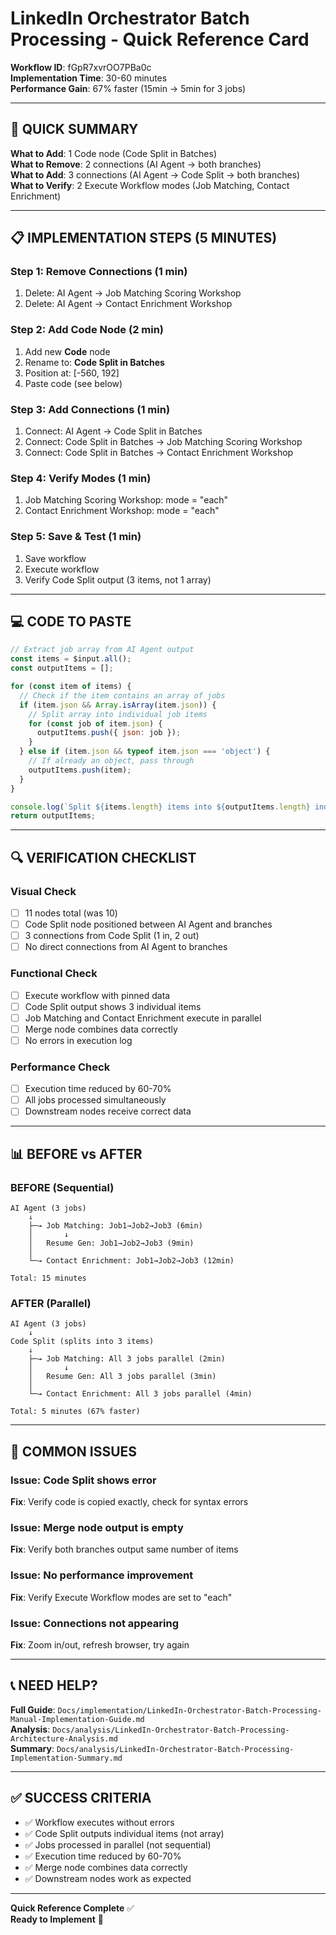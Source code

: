 # LinkedIn Orchestrator Batch Processing - Quick Reference Card

**Workflow ID**: fGpR7xvrOO7PBa0c  
**Implementation Time**: 30-60 minutes  
**Performance Gain**: 67% faster (15min → 5min for 3 jobs)

---

## 🎯 QUICK SUMMARY

**What to Add**: 1 Code node (Code Split in Batches)  
**What to Remove**: 2 connections (AI Agent → both branches)  
**What to Add**: 3 connections (AI Agent → Code Split → both branches)  
**What to Verify**: 2 Execute Workflow modes (Job Matching, Contact Enrichment)

---

## 📋 IMPLEMENTATION STEPS (5 MINUTES)

### **Step 1: Remove Connections** (1 min)
1. Delete: AI Agent → Job Matching Scoring Workshop
2. Delete: AI Agent → Contact Enrichment Workshop

### **Step 2: Add Code Node** (2 min)
1. Add new **Code** node
2. Rename to: **Code Split in Batches**
3. Position at: [-560, 192]
4. Paste code (see below)

### **Step 3: Add Connections** (1 min)
1. Connect: AI Agent → Code Split in Batches
2. Connect: Code Split in Batches → Job Matching Scoring Workshop
3. Connect: Code Split in Batches → Contact Enrichment Workshop

### **Step 4: Verify Modes** (1 min)
1. Job Matching Scoring Workshop: mode = "each"
2. Contact Enrichment Workshop: mode = "each"

### **Step 5: Save & Test** (1 min)
1. Save workflow
2. Execute workflow
3. Verify Code Split output (3 items, not 1 array)

---

## 💻 CODE TO PASTE

```javascript
// Extract job array from AI Agent output
const items = $input.all();
const outputItems = [];

for (const item of items) {
  // Check if the item contains an array of jobs
  if (item.json && Array.isArray(item.json)) {
    // Split array into individual job items
    for (const job of item.json) {
      outputItems.push({ json: job });
    }
  } else if (item.json && typeof item.json === 'object') {
    // If already an object, pass through
    outputItems.push(item);
  }
}

console.log(`Split ${items.length} items into ${outputItems.length} individual jobs`);
return outputItems;
```

---

## 🔍 VERIFICATION CHECKLIST

### **Visual Check**
- [ ] 11 nodes total (was 10)
- [ ] Code Split node positioned between AI Agent and branches
- [ ] 3 connections from Code Split (1 in, 2 out)
- [ ] No direct connections from AI Agent to branches

### **Functional Check**
- [ ] Execute workflow with pinned data
- [ ] Code Split output shows 3 individual items
- [ ] Job Matching and Contact Enrichment execute in parallel
- [ ] Merge node combines data correctly
- [ ] No errors in execution log

### **Performance Check**
- [ ] Execution time reduced by 60-70%
- [ ] All jobs processed simultaneously
- [ ] Downstream nodes receive correct data

---

## 📊 BEFORE vs AFTER

### **BEFORE (Sequential)**
```
AI Agent (3 jobs)
    ↓
    ├─→ Job Matching: Job1→Job2→Job3 (6min)
    │       ↓
    │   Resume Gen: Job1→Job2→Job3 (9min)
    │
    └─→ Contact Enrichment: Job1→Job2→Job3 (12min)

Total: 15 minutes
```

### **AFTER (Parallel)**
```
AI Agent (3 jobs)
    ↓
Code Split (splits into 3 items)
    ↓
    ├─→ Job Matching: All 3 jobs parallel (2min)
    │       ↓
    │   Resume Gen: All 3 jobs parallel (3min)
    │
    └─→ Contact Enrichment: All 3 jobs parallel (4min)

Total: 5 minutes (67% faster)
```

---

## 🚨 COMMON ISSUES

### **Issue**: Code Split shows error
**Fix**: Verify code is copied exactly, check for syntax errors

### **Issue**: Merge node output is empty
**Fix**: Verify both branches output same number of items

### **Issue**: No performance improvement
**Fix**: Verify Execute Workflow modes are set to "each"

### **Issue**: Connections not appearing
**Fix**: Zoom in/out, refresh browser, try again

---

## 📞 NEED HELP?

**Full Guide**: `Docs/implementation/LinkedIn-Orchestrator-Batch-Processing-Manual-Implementation-Guide.md`  
**Analysis**: `Docs/analysis/LinkedIn-Orchestrator-Batch-Processing-Architecture-Analysis.md`  
**Summary**: `Docs/analysis/LinkedIn-Orchestrator-Batch-Processing-Implementation-Summary.md`

---

## ✅ SUCCESS CRITERIA

- ✅ Workflow executes without errors
- ✅ Code Split outputs individual items (not array)
- ✅ Jobs processed in parallel (not sequential)
- ✅ Execution time reduced by 60-70%
- ✅ Merge node combines data correctly
- ✅ Downstream nodes work as expected

---

**Quick Reference Complete** ✅  
**Ready to Implement** 🚀


